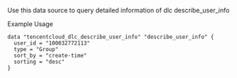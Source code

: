 Use this data source to query detailed information of dlc describe_user_info

Example Usage

```hcl
data "tencentcloud_dlc_describe_user_info" "describe_user_info" {
  user_id = "100032772113"
  type = "Group"
  sort_by = "create-time"
  sorting = "desc"
}
```